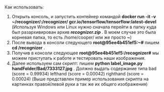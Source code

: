 Как использовать:
1. Открыть консоль, и запустить контейнер командой **docker run -it -v ~/recognizer/:/recognizer/ gcr.io/tensorflow/tensorflow:latest-devel** (Используя Windows или Linux нужно сначала перейти в папку куда был разархивирован архив ***recognizer.zip*** . В моем случае это была корневая папка, то есть /home/cooper/ или же просто **~**)
2. После вывода в консоли следующего **root@95ee4b451ef5:~#** пишем **cd /recognizer** .
3. Получив в консоли следующее **root@95ee4b451ef5:/recognizer#** мы можем приступать к работе и тестировать наши изображения.
4. Далее используем сам скрипт: пишем **python label_image.py handFolder/Bad/7333127.jpg** . Должно выдать содержание типа
    bad (score = 0.99934)
    lefthand (score = 0.00042)
    righthand (score = 0.00024)
    (Выше представлен пример использования скрипта на картинках правой/левой руки а так же их общего изображения)
